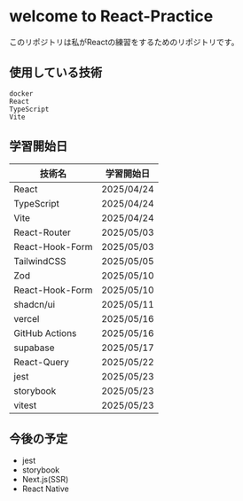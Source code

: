 # welcome to React-Practice

このリポジトリは私がReactの練習をするためのリポジトリです。

## 使用している技術
```
docker
React
TypeScript
Vite
```

## 学習開始日

| 技術名              | 学習開始日         |
|--------------------|------------------|
| React              | 2025/04/24       |
| TypeScript         | 2025/04/24       |
| Vite               | 2025/04/24       |
| React-Router       | 2025/05/03       |
| React-Hook-Form    | 2025/05/03       |
| TailwindCSS        | 2025/05/05       |
| Zod                | 2025/05/10       |
| React-Hook-Form    | 2025/05/10       |
| shadcn/ui          | 2025/05/11       |
| vercel             | 2025/05/16       |
| GitHub Actions     | 2025/05/16       |
| supabase           | 2025/05/17       |
| React-Query        | 2025/05/22       |
| jest               | 2025/05/23       |
| storybook          | 2025/05/23       |
| vitest             | 2025/05/23       |


## 今後の予定

- jest
- storybook
- Next.js(SSR)
- React Native
